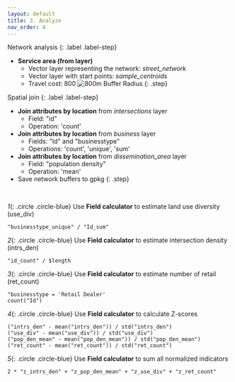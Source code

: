 ```yaml
---
layout: default
title: 3. Analyze
nav_order: 4
---
```


Network analysis
{: .label .label-step}
- <b>Service area (from layer)</b>
  * Vector layer representing the network: <em>street_network</em>
  * Vector layer with start points: <em>sample_centroids</em>
  * Travel cost: 800
![800m Buffer Radius](https://github.com/ubc-library-rc/qgis-walkability/blob/master/images/map_buffers.png?raw=true)
{: .step}

Spatial join
{: .label .label-step}
- <b>Join attributes by location</b> from <i>intersections</i> layer
  * Field: "id"
  * Operation: 'count' <br>
- <b>Join attributes by location</b> from <i>business</i> layer
  * Fields: "Id" and "businesstype"
  * Operations: 'count', 'unique', 'sum'
- <b>Join attributes by location</b> from <i>dissemination_area</i> layer
  * Field: "population density"
  * Operation: 'mean'
- Save network buffers to gpkg
{: .step}

<br>

*1*{: .circle .circle-blue} Use <b>Field calculator</b> to estimate land use diversity (use_div)
  ```
  "businesstype_unique" / "Id_sum"
  ```
*2*{: .circle .circle-blue} Use <b>Field calculator</b> to estimate intersection density (intrs_den)
  ```
  "id_count" / $length
  ```
*3*{: .circle .circle-blue} Use <b>Field calculator</b> to estimate number of retail (ret_count)
  ```
  "businesstype = 'Retail Dealer'
  count("Id")
  ```
*4*{: .circle .circle-blue} Use <b>Field calculator</b> to calculate Z-scores
  ```
  ("intrs_den" - mean("intrs_den")) / std("intrs_den")
  ("use_div" - mean("use_div")) / std("use_div")
  ("pop_den_mean" - mean("pop_den_mean")) / std("pop_den_mean")
  ("ret_count" - mean("ret_count")) / std("ret_count")
  ```
*5*{: .circle .circle-blue} Use <b>Field calculator</b> to sum all normalized indicators
  ```
  2 * "z_intrs_den" + "z_pop_den_mean" + "z_use_div" + "z_ret_count"
  ```
